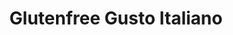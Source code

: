 ---
title: "Glutenfree Gusto Italiano"
url: /kemptthal/glutenfree-gusto-italiano/
shop: Feinkost
---
